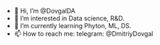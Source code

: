 - 👋 Hi, I’m @DovgalDA
- 👀 I’m interested in Data science, R&D. 
- 🌱 I’m currently learning Phyton, ML, DS.
- 📫 How to reach me: telegram: @DmitriyDovgal

<!---
DovgalDA/DovgalDA is a ✨ special ✨ repository because its `README.md` (this file) appears on your GitHub profile.
You can click the Preview link to take a look at your changes.
--->
